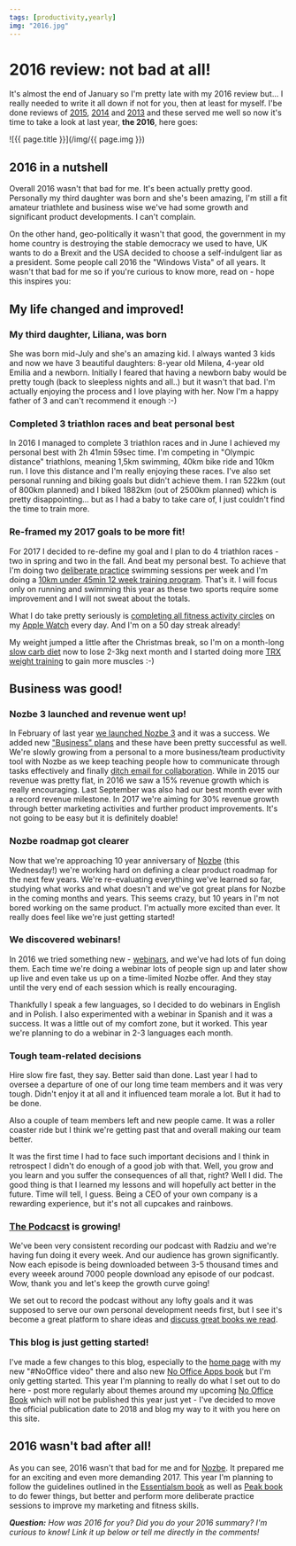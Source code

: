 ```yaml
---
tags: [productivity,yearly]
img: "2016.jpg"
---
```


# 2016 review: not bad at all!

It's almost the end of January so I'm pretty late with my 2016 review but... I really needed to write it all down if not for you, then at least for myself. I'be done reviews of [2015](https://sliwinski.com/2015/), [2014](https://sliwinski.com/2014/) and [2013](https://sliwinski.com/summary2013/) and these served me well so now it's time to take a look at last year, **the 2016**, here goes:

<!--More-->

![{{ page.title }}](/img/{{ page.img }})

## 2016 in a nutshell

Overall 2016 wasn't that bad for me. It's been actually pretty good. Personally my third daughter was born and she's been amazing, I'm still a fit amateur triathlete and business wise we've had some growth and significant product developments. I can't complain.

On the other hand, geo-politically it wasn't that good, the government in my home country is destroying the stable democracy we used to have, UK wants to do a Brexit and the USA decided to choose a self-indulgent liar as a president. Some people call 2016 the "Windows Vista" of all years. It wasn't that bad for me so if you're curious to know more, read on - hope this inspires you:

## My life changed and improved!

### My third daughter, Liliana, was born

She was born mid-July and she's an amazing kid. I always wanted 3 kids and now we have 3 beautiful daughters: 8-year old Milena, 4-year old Emilia and a newborn. Initially I feared that having a newborn baby would be pretty tough (back to sleepless nights and all..) but it wasn't that bad. I'm actually enjoying the process and I love playing with her. Now I'm a happy father of 3 and can't recommend it enough :-)

### Completed 3 triathlon races and beat personal best

In 2016 I managed to complete 3 triathlon races and in June I achieved my personal best with 2h 41min 59sec time. I'm competing in "Olympic distance" triathlons, meaning 1,5km swimming, 40km bike ride and 10km run. I love this distance and I'm really enjoying these races. I've also set personal running and biking goals but didn't achieve them. I ran 522km (out of 800km planned) and I biked 1882km (out of 2500km planned) which is pretty disappointing... but as I had a baby to take care of, I just couldn't find the time to train more.

### Re-framed my 2017 goals to be more fit!

For 2017 I decided to re-define my goal and I plan to do 4 triathlon races - two in spring and two in the fall. And beat my personal best. To achieve that I'm doing two [deliberate practice](/podcast-81/) swimming sessions per week and I'm doing a [10km under 45min 12 week training program](https://nozbe.how/IbQPp). That's it. I will focus only on running and swimming this year as these two sports require some improvement and I will not sweat about the totals.

What I do take pretty seriously is [completing all fitness activity circles](https://www.instagram.com/p/BOuq0W1FjF2/) on my [Apple Watch](/applewatch) every day. And I'm on a 50 day streak already!

My weight jumped a little after the Christmas break, so I'm on a month-long [slow carb diet](https://sliwinski.com/slow-carb-diet) now to lose 2-3kg next month and I started doing more [TRX weight training](https://sliwinski.com/fitness-for-busy-professionals-productive-show-36/) to gain more muscles :-)

## Business was good!

### Nozbe 3 launched and revenue went up!

In February of last year [we launched Nozbe 3](https://nozbe.com/blog/nozbe3) and it was a success. We added new ["Business" plans](https://nozbe.com/blog/nozbe-business) and these have been pretty successful as well. We're slowly growing from a personal to a more business/team productivity tool with Nozbe as we keep teaching people how to communicate through tasks effectively and finally [ditch email for collaboration](https://sliwinski.com/emailban/). While in 2015 our revenue was pretty flat, in 2016 we saw a 15% revenue growth which is really encouraging. Last September was also had our best month ever with a record revenue milestone. In 2017 we're aiming for 30% revenue growth through better marketing activities and further product improvements. It's not going to be easy but it is definitely doable!

### Nozbe roadmap got clearer

Now that we're approaching 10 year anniversary of [Nozbe][n] (this Wednesday!) we're working hard on defining a clear product roadmap for the next few years. We're re-evaluating everything we've learned so far, studying what works and what doesn't and we've got great plans for Nozbe in the coming months and years. This seems crazy, but 10 years in I'm not bored working on the same product. I'm actually more excited than ever. It really does feel like we're just getting started!

### We discovered webinars!

In 2016 we tried something new - [webinars](https://nozbe.com/webinar), and we've had lots of fun doing them. Each time we're doing a webinar lots of people sign up and later show up live and even take us up on a time-limited Nozbe offer. And they stay until the very end of each session which is really encouraging.

Thankfully I speak a few languages, so I decided to do webinars in English and in Polish. I also experimented with a webinar in Spanish and it was a success. It was a little out of my comfort zone, but it worked. This year we're planning to do a webinar in 2-3 languages each month.

### Tough team-related decisions

Hire slow fire fast, they say. Better said than done. Last year I had to oversee a departure of one of our long time team members and it was very tough. Didn't enjoy it at all and it influenced team morale a lot. But it had to be done. 

Also a couple of team members left and new people came. It was a roller coaster ride but I think we're getting past that and overall making our team better.

It was the first time I had to face such important decisions and I think in retrospect I didn't do enough of a good job with that. Well, you grow and you learn and you suffer the consequences of all that, right? Well I did. The good thing is that I learned my lessons and will hopefully act better in the future. Time will tell, I guess. Being a CEO of your own company is a rewarding experience, but it's not all cupcakes and rainbows.

### [The Podcacst](/podcast) is growing!

We've been very consistent recording our podcast with Radziu and we're having fun doing it every week. And our audience has grown significantly. Now each episode is being downloaded between 3-5 thousand times and every weeek around 7000 people download any episode of our podcast. Wow, thank you and let's keep the growth curve going!

We set out to record the podcast without any lofty goals and it was supposed to serve our own personal development needs first, but I see it's become a great platform to share ideas and [discuss great books we read](https://sliwinski.com/reading/).

### This blog is just getting started!

I've made a few changes to this blog, especially to the [home page](https://sliwinski.com/) with my new "#NoOffice video" there and also new [No Office Apps book](https://sliwinski.com/apps/) but I'm only getting started. This year I'm planning to really do what I set out to do here - post more regularly about themes around my upcoming [No Office Book](https://sliwinski.com/nooffice/) which will not be published this year just yet - I've decided to move the official publication date to 2018 and blog my way to it with you here on this site.

## 2016 wasn't bad after all!

As you can see, 2016 wasn't that bad for me and for [Nozbe][n]. It prepared me for an exciting and even more demanding 2017. This year I'm planning to follow the guidelines outlined in the [Essentialsm book](https://sliwinski.com/essentialism) as well as [Peak book](/podcast-80/) to do fewer things, but better and perform more deliberate practice sessions to improve my marketing and fitness skills.

***Question:*** *How was 2016 for you? Did you do your 2016 summary? I'm curious to know! Link it up below or tell me directly in the comments!*

[tp]: /podcast
[i]: https://iMagazine.pl
[d]: http://db.tt/kD7Liux
[e]: https://sliwinski.com/how-i-use-evernote
[p]: https://sliwinski.com/passion
[n]: https://michael.gratis/nozbe
[io]: https://michael.gratis/ipadonly/
[pm]: http://productivemag.com/
[s]: https://sliwinski.com/show
[t]: http://twitter.com/MSliwinski